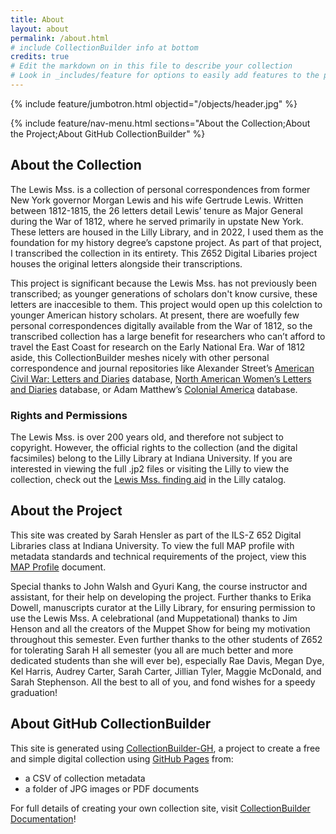 ```yaml
---
title: About
layout: about
permalink: /about.html
# include CollectionBuilder info at bottom
credits: true
# Edit the markdown on in this file to describe your collection
# Look in _includes/feature for options to easily add features to the page
---
```


{% include feature/jumbotron.html objectid="/objects/header.jpg" %}

{% include feature/nav-menu.html sections="About the Collection;About the Project;About GitHub CollectionBuilder" %}

## About the Collection

The Lewis Mss. is a collection of personal correspondences from former New York governor Morgan Lewis and his wife Gertrude Lewis. Written between 1812-1815, the 26 letters detail Lewis’ tenure as Major General during the War of 1812, where he served primarily in upstate New York. These letters are housed in the Lilly Library, and in 2022, I used them as the foundation for my history degree’s capstone project. As part of that project, I transcribed the collection in its entirety. This Z652 Digital Libaries project houses the original letters alongside their transcriptions.

This project is significant because the Lewis Mss. has not previously been transcribed; as younger generations of scholars don't know cursive, these letters are inaccesible to them. This project would open up this colelction to younger American history scholars. At present, there are woefully few personal correspondences digitally available from the War of 1812, so the transcribed collection has a large benefit for researchers who can’t afford to travel the East Coast for research on the Early National Era. 
War of 1812 aside, this CollectionBuilder meshes nicely with other personal correspondence and journal repositories like Alexander Street’s [American Civil War: Letters and Diaries](https://search.alexanderstreet.com/cwld) database, [North American Women’s Letters and Diaries](https://search.alexanderstreet.com/nwld) database, or Adam Matthew’s [Colonial America](https://www.colonialamerica.amdigital.co.uk/) database. 

### Rights and Permissions
The Lewis Mss. is over 200 years old, and therefore not subject to copyright. However, the official rights to the collection (and the digital facsimiles) belong to the Lilly Library at Indiana University. If you are interested in viewing the full .jp2 files or visiting the Lilly to view the collection, check out the [Lewis Mss. finding aid](https://archives.iu.edu/catalog/InU-Li-VAC1770) in the Lilly catalog.

## About the Project

This site was created by Sarah Hensler as part of the ILS-Z 652 Digital Libraries class at Indiana University. To view the full MAP profile with metadata standards and technical requirements of the project, view this [MAP Profile](https://docs.google.com/document/d/e/2PACX-1vRijlgmS6hSgSl1FKUii-ilSi0-1NJ-Oz4yvVJeJ0LAZxR9tLMaiDXsoP2cndmrSzNw6yiJlJBtzA1d/pub) document.

Special thanks to John Walsh and Gyuri Kang, the course instructor and assistant, for their help on developing the project. Further thanks to Erika Dowell, manuscripts curator at the Lilly Library, for ensuring permission to use the Lewis Mss. A celebrational (and Muppetational) thanks to Jim Henson and all the creators of the Muppet Show for being my motivation throughout this semester. Even further thanks to the other students of Z652 for tolerating Sarah H all semester (you all are much better and more dedicated students than she will ever be), especially Rae Davis, Megan Dye, Kel Harris, Audrey Carter, Sarah Carter, Jillian Tyler, Maggie McDonald, and Sarah Stephenson. All the best to all of you, and fond wishes for a speedy graduation!

## About GitHub CollectionBuilder

This site is generated using [CollectionBuilder-GH](https://collectionbuilding.github.io/gh/), a project to create a free and simple digital collection using [GitHub Pages](https://pages.github.com/) from: 

- a CSV of collection metadata
- a folder of JPG images or PDF documents

For full details of creating your own collection site, visit [CollectionBuilder Documentation](https://collectionbuilder.github.io/cb-docs/)!

